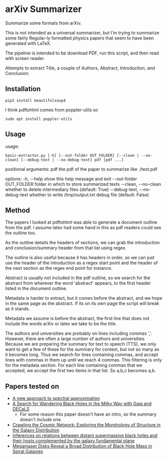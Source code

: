 # arXiv Summarizer

Summarize some formats from arXiv.

This is not intended as a universal summarizer, but
I'm trying to summarize some fairly Regular-ly formatted
physics papers that seem to have been generated with LaTeX.

The pipeline is intended to be download PDF, run this
script, and then read with screen reader.

Attempts to extract Title, a couple of Authors,
Abstract, Introduction, and Conclusion.

## Installation

```shell
pip3 install beautifulsoup4
```

I think pdftohtml comes from poppler-utils so

```shell
sudo apt install poppler-utils
```

## Usage
usage:
```
basic-extractor.py [-h] [--out-folder OUT_FOLDER] [--clean | --no-clean] [--debug-text | --no-debug-text] pdf [pdf ...]
```
positional arguments:
  pdf                   the pdf of the paper to summarize like ./test.pdf

options:
  -h, --help            show this help message and exit
  --out-folder OUT_FOLDER
                        folder in which to store summarized texts
  --clean, --no-clean   whether to delete intermediary files (default: True)
  --debug-text, --no-debug-text
                        whether to write /tmp/output.txt debug file (default: False)

## Method

The papers I looked at pdftohtml was able to generate a
document outline from the pdf. I assume latex had some
hand in this as pdf readers could see the outline too.

As the outline details the headers of sections, we can grab
the introduction and conclusion/summary header from that list
using regex.

The outline is also useful because it has headers in order, so
we can just use the header of the introduction as a regex start
point and the header of the next section as the regex end point for
instance.

Abstract is usually not included in the pdf outline, so we search for
the abstract from wherever the word 'abstract' appears, to the first
header listed in the document outline.

Metadata is harder to extract, but it comes before the abstract, and
we hope in the same page as the abstract. If its on its own page
the script will break as it stands.

Metadata we assume is before the abstract, the first line that does not
include the words arXiv or latex we take to be the title.

The authors and universities are probably on lines including commas ','.
However, there are often a large number of authors and universities.
Because we are preparing the summary for text to speech (TTS),
we only want to get a few of these for the summary for context, but
not so many as it becomes long. Thus we search for lines containing
commas, and accept lines with commas in them up until we reach
4 commas. This filtering is only for the metadata section.
For each line containing commas that we accepted, we accept the first
two items in that list. So a,b,c becomes a,b.

## Papers tested on

- [A new approach to spectral approximation](https://arxiv.org/abs/1403.7120)
- [A Search for Wandering Black Holes in the Milky Way with Gaia and DECaLS](https://arxiv.org/abs/2105.04581)
    - For some reason this paper doesn't have an intro, so the summary doesn't include one.
- [Crawling the Cosmic Network: Exploring the Morphology of Structure in the Galaxy Distribution](https://arxiv.org/abs/0903.3601)
- [Inferences on relations between distant supermassive black holes and their hosts complemented by the galaxy fundamental plane](https://arxiv.org/abs/2204.11948)
- [Megamaser Disks Reveal a Broad Distribution of Black Hole Mass in Spiral Galaxies](https://arxiv.org/abs/1606.00018)
